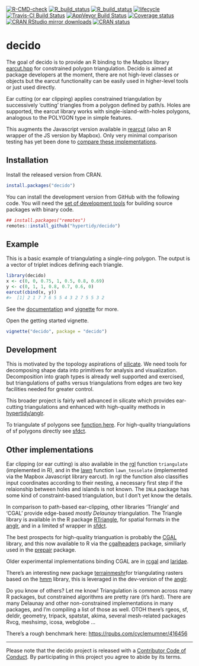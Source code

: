 
<!-- README.md is generated from README.Rmd. Please edit that file -->

<!-- badges: start -->

[![R-CMD-check](https://github.com/hypertidy/decido/workflows/R-CMD-check/badge.svg)](https://github.com/hypertidy/decido/actions)
[![R\_build\_status](https://github.com/hypertidy/decido/workflows/test-coverage/badge.svg)](https://github.com/hypertidy/decido/actions)
[![R\_build\_status](https://github.com/hypertidy/decido/workflows/pkgdown/badge.svg)](https://github.com/hypertidy/decido/actions)
[![lifecycle](https://img.shields.io/badge/lifecycle-stable-green.svg)](https://www.tidyverse.org/lifecycle/#stable)
[![Travis-CI Build
Status](http://badges.herokuapp.com/travis/hypertidy/decido)](https://travis-ci.org/hypertidy/decido)
[![AppVeyor Build
Status](https://ci.appveyor.com/api/projects/status/github/hypertidy/decido?branch=master&svg=true)](https://ci.appveyor.com/project/mdsumner/decido)
[![Coverage
status](https://codecov.io/gh/hypertidy/decido/branch/master/graph/badge.svg)](https://codecov.io/github/hypertidy/decido?branch=master)
[![CRAN RStudio mirror
downloads](http://cranlogs.r-pkg.org/badges/decido)](https://CRAN.R-project.org/package=decido)
[![CRAN
status](https://www.r-pkg.org/badges/version/decido)](https://CRAN.R-project.org/package=decido)
<!-- badges: end -->

# decido

The goal of decido is to provide an R binding to the Mapbox library
[earcut.hpp](https://github.com/mapbox/earcut.hpp) for constrained
polygon triangulation. Decido is aimed at package developers at the
moment, there are not high-level classes or objects but the earcut
functionality can be easily used in higher-level tools or just used
directly.

Ear cutting (or ear clipping) applies constrained triangulation by
successively ‘cutting’ triangles from a polygon defined by path/s. Holes
are supported, the earcut library works with single-island-with-holes
polygons, analogous to the POLYGON type in simple features.

This augments the Javascript version available in
[rearcut](https://github.com/hypertidy/rearcut.git) (also an R wrapper
of the JS version by Mapbox). Only very minimal comparison testing has
yet been done to [compare these
implementations](http://rpubs.com/cyclemumner/364247).

## Installation

Install the released version from CRAN.

``` r
install.packages("decido")
```

You can install the development version from GitHub with the following
code. You will need the [set of development
tools](https://www.rstudio.com/products/rpackages/devtools/) for
building source packages with binary code.

``` r
## install.packages("remotes")
remotes::install_github("hypertidy/decido")
```

## Example

This is a basic example of triangulating a single-ring polygon. The
output is a vector of triplet indices defining each triangle.

``` r
library(decido)
x <- c(0, 0, 0.75, 1, 0.5, 0.8, 0.69)
y <- c(0, 1, 1, 0.8, 0.7, 0.6, 0)
earcut(cbind(x, y))
#>  [1] 2 1 7 7 6 5 5 4 3 2 7 5 5 3 2
```

See the [documentation](https://hypertidy.github.io/decido/) and
[vignette](https://hypertidy.github.io/decido/articles/decido.html) for
more.

Open the getting started vignette.

``` r
vignette("decido", package = "decido")
```

## Development

This is motivated by the topology aspirations of
[silicate](https://CRAN.r-project.org/package=silicate). We need tools
for decomposing shape data into primitives for analysis and
visualization. Decomposition into graph types is already well supported
and exercised, but triangulations of paths versus triangulations from
edges are two key facilities needed for greater control.

This broader project is fairly well advanced in silicate which provides
ear-cutting triangulations and enhanced with high-quality methods in
[hypertidy/anglr](https://github.com/hypertidy/anglr).

To triangulate sf polygons see [function
here](https://github.com/hypertidy/decido/issues/9). For high-quality
triangulations of sf polygons directly see
[sfdct](https://CRAN.r-project.org/package=sfdct).

## Other implementations

Ear clipping (or ear cutting) is also available in the
[rgl](https://CRAN.r-project.org/package=rgl) function `triangulate`
(implemented in R), and in the
[lawn](https://CRAN.r-project.org/package=lawn) function
`lawn_tesselate` (implemented via the Mapbox Javascript library earcut).
In rgl the function also classifies input coordinates according to their
nesting, a necessary first step if the relaionship between holes and
islands is not known. The `INLA` package has some kind of
constraint-based triangulation, but I don’t yet know the details.

In comparison to path-based ear-clipping, other libraries ‘Triangle’ and
‘CGAL’ provide edge-based *mostly Delaunay* triangulation. The Triangle
library is available in the R package
[RTriangle](https://CRAN.r-project.org/package=RTriangle), for spatial
formats in the [anglr](https://CRAN.r-project.org/package=package), and
in a limited sf wrapper in
[sfdct](https://CRAN.r-project.org/package=sfdct).

The best prospects for high-quality trianguation is probably the
[CGAL](https://www.cgal.org/) library, and this now available to R via
the [cgalheaders](https://github.com/dickoa/cgalheaders) package,
similiarly used in the [prepair](https://github.com/dickoa/prepair)
package.

Older experimental implementations binding CGAL are in
[rcgal](https://github.com/s-u/rcgal) and
[laridae](https://github.com/hypertidy/laridae).

There’s an interesting new package
[terrainmeshr](https://CRAN.r-project.org/package=terrainmeshr)for
triangulating rasters based on the
[hmm](https://github.com/fogleman/hmm) library, this is leveraged in the
dev-version of the [anglr](https://CRAN.r-project.org/package=anglr).

Do you know of others? Let me know\! Triangulation is common across many
R packages, but constrained algorithms are pretty rare (it’s hard).
There are many Delaunay and other non-constrained implementations in
many packages, and I’m compiling a list of those as well. OTOH there’s
rgeos, sf, deldir, geometry, tripack, spatstat, akima, several
mesh-related packages Rvcg, meshsimp, icosa, webglobe …

There’s a rough benchmark here: <https://rpubs.com/cyclemumner/416456>

-----

Please note that the decido project is released with a [Contributor Code
of
Conduct](https://github.com/hypertidy/decido/blob/master/CODE_OF_CONDUCT.md).
By participating in this project you agree to abide by its terms.
